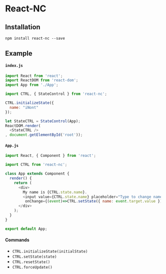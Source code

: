 # React-NC


## Installation

```
npm install react-nc --save
```

## Example

#### `index.js`
```js
import React from 'react';
import ReactDOM from 'react-dom';
import App from './App';

import CTRL, { StateControl } from 'react-nc';

CTRL.initializeState({
  name: "iNont"
});

let StateCTRL = StateControl(App);
ReactDOM.render(
  <StateCTRL />
, document.getElementById('root'));
```

#### `App.js`
```js
import React, { Component } from 'react';

import CTRL from 'react-nc';

class App extends Component {
  render() {
    return (
      <div>
      	My name is {CTRL.state.name}.
        <input value={CTRL.state.name} placeholder="Type to change name"
         onChange={(event)=>CTRL.setState({ name: event.target.value })} />
      </div>
    );
  }
}

export default App;

```

#### Commands
- `CTRL.initializeState(initialState)`
- `CTRL.setState(state)`
- `CTRL.resetState()`
- `CTRL.forceUpdate()`

